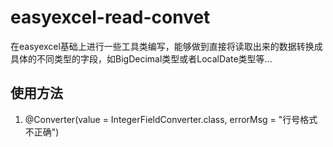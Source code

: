 # easyexcel-read-convet
在easyexcel基础上进行一些工具类编写，能够做到直接将读取出来的数据转换成具体的不同类型的字段，如BigDecimal类型或者LocalDate类型等...

## 使用方法
1. @Converter(value = IntegerFieldConverter.class, errorMsg = "行号格式不正确")
